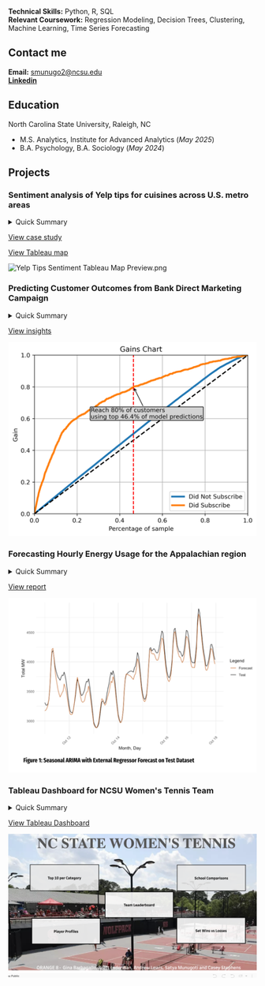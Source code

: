 **Technical Skills:** Python, R, SQL  
**Relevant Coursework:** Regression Modeling, Decision Trees, Clustering, Machine Learning, Time Series Forecasting

## Contact me 
**Email:** smunugo2@ncsu.edu  
[**Linkedin**](https://www.linkedin.com/in/satya-munugoti/)

## Education  
North Carolina State University, Raleigh, NC  
- M.S. Analytics, Institute for Advanced Analytics (_May 2025_)
- B.A. Psychology, B.A. Sociology (_May 2024_)

## Projects  
### Sentiment analysis of Yelp tips for cuisines across U.S. metro areas  
<details>
  <summary>Quick Summary</summary>

  <ul>
    <li>Cleaned and analyzed over 260,000 Yelp tips using natural language processing in Python</li>
    <li>Created Tableau dashboard with sentiment scores to help restaurant owners identify ideal markets for new locations</li>
    <li>Packages used: NLTK (VADER) for sentiment analysis, Scikit-learn (LDA) for topic modeling, and geopandas for mapping metropolitan areas</li>
  </ul>

</details>

[View case study](https://docs.google.com/presentation/d/1rh43a-PXiLCaoP4A_SVqx3LXD3wpGoNoKUsV298h7fg/edit?usp=sharing)  

[View Tableau map](https://public.tableau.com/app/profile/satya.munugoti/viz/YelpTipsSentimentanalysisofcuisinesacrossU_S_metroareas/Dashboard1) 

![Yelp Tips Sentiment Tableau Map Preview.png](https://raw.githubusercontent.com/satya-munu/satyamunugoti.github.io/refs/heads/main/Yelp%20Tips%20Sentiment%20Tableau%20Map%20Preview.png)

### Predicting Customer Outcomes from Bank Direct Marketing Campaign
<details>
  <summary>Quick Summary</summary>

  <ul>
    <li> Developed a predictive model that targets 80% of potential customers by leveraging the top 46.4% of predictions (data from a Portuguese retail bank)
    <li> Predicted if bank customer will subscribe to a term deposit with 80% accuracy using CatBoost model
    <li> Identified key attributes of customers likely to subscribe and provided targeted marketing recommendations 
  <ul>

  </details>

  [View insights](https://github.com/satya-munu/Predicting-Customer-Outcomes-from-Bank-Direct-Marketing-Campaign)
  
  ![Marketing Lift.png](https://raw.githubusercontent.com/satya-munu/satya-munu.github.io/refs/heads/main/Marketing%20Lift.png)

### Forecasting Hourly Energy Usage for the Appalachian region
<details>
  <summary>Quick Summary</summary>
  
  <ul>
      <li>Predicted a week's energy usage with a mean average percentage error of 2.17% on the test set, helping the utility company to prepare for operational expenses</li>
      <li>Created a seasonal ARMA(2, 0, 2) model with an external regressor</li>
  </ul>

</details>

[View report](https://docs.google.com/presentation/d/1s8oHCqFasSjtw6T9VbCdNO51NDHRzz2504PJ2JNn2YU/edit?usp=sharing)

![Time Series Forecast.png](https://raw.githubusercontent.com/satya-munu/satya-munu.github.io/refs/heads/main/Time%20Series%20Energy%20Forecast.png)

### Tableau Dashboard for NCSU Women's Tennis Team  
<details>
  <summary>Quick Summary</summary>
  
    <ul>
      <li>Developed a Tableau dashboard with 19 key performance indicators, cumulative player profiles with season and career averages, and comparisons against recruiting competition across the US</li>
      <li>Presented to the head coach of NCSU Women’s Tennis team, now used for player recruitment and training</li>
    </ul>

</details>

[View Tableau Dashboard](https://public.tableau.com/views/NCStateWomensTennisOrange8/WinsVsLosses?:language=en-US&publish=yes&:sid=&:redirect=auth&:display_count=n&:origin=viz_share_link) 

![Tableau Tennis Dashboard](https://raw.githubusercontent.com/satya-munu/satya-munu.github.io/refs/heads/main/Tableau%20Dashboard%20Tennis%20Dashboard.png)


